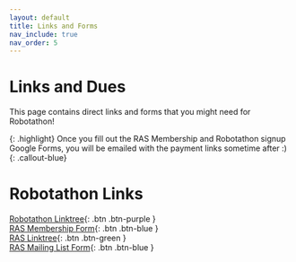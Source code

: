 ```yaml
---
layout: default
title: Links and Forms
nav_include: true
nav_order: 5
---
```


# Links and Dues

This page contains direct links and forms that you might need for Robotathon!

{: .highlight}
Once you fill out the RAS Membership and Robotathon signup Google Forms, you will be emailed with the payment links sometime after :)
{: .callout-blue}

# Robotathon Links

[Robotathon Linktree](https://linktr.ee/jeffchang0){: .btn .btn-purple }
<br>
[RAS Membership Form](https://docs.google.com/forms/d/e/1FAIpQLSeJyGWffPVdBZgwRRqzeAlxuTWJ3tkK9NteLnWWAL22tK-W8A/viewform){: .btn .btn-blue } 
<br>
[RAS Linktree](https://linktr.ee/ut.ras){: .btn .btn-green }
<br>
[RAS Mailing List Form](https://utlists.utexas.edu/sympa/subscribe/ras_members?previous_action=info){: .btn .btn-blue }